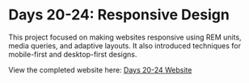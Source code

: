 # Days 20-24: Responsive Design

This project focused on making websites responsive using REM units, media queries, and adaptive layouts. It also introduced techniques for mobile-first and desktop-first designs.

View the completed website here: [Days 20-24 Website](https://maximilian-days-20-24.netlify.app/)